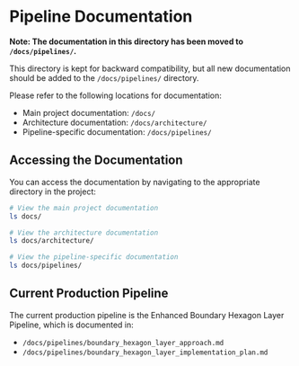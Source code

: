 # Pipeline Documentation

**Note: The documentation in this directory has been moved to `/docs/pipelines/`.**

This directory is kept for backward compatibility, but all new documentation should be added to the `/docs/pipelines/` directory.

Please refer to the following locations for documentation:

- Main project documentation: `/docs/`
- Architecture documentation: `/docs/architecture/`
- Pipeline-specific documentation: `/docs/pipelines/`

## Accessing the Documentation

You can access the documentation by navigating to the appropriate directory in the project:

```bash
# View the main project documentation
ls docs/

# View the architecture documentation
ls docs/architecture/

# View the pipeline-specific documentation
ls docs/pipelines/
```

## Current Production Pipeline

The current production pipeline is the Enhanced Boundary Hexagon Layer Pipeline, which is documented in:
- `/docs/pipelines/boundary_hexagon_layer_approach.md`
- `/docs/pipelines/boundary_hexagon_layer_implementation_plan.md`